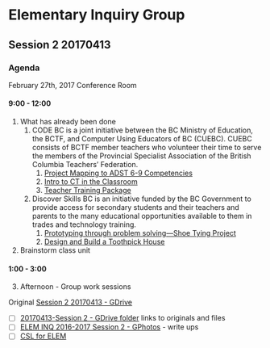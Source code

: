 # Elementary Inquiry Group
## Session 2 20170413
### Agenda

February 27th, 2017
Conference Room

#### 9:00 - 12:00
   1. What has already been done
      1. CODE BC is a joint initiative between the BC Ministry of Education, the BCTF, and Computer Using Educators of BC (CUEBC). CUEBC consists of BCTF member teachers who volunteer their time to serve the members of the Provincial Specialist Association of the British Columbia Teachers’ Federation.
         1. [Project Mapping to ADST 6-9 Competencies](http://codebc.ca/wp-content/uploads/2017/01/Project-Mapping-to-ADST-6-9-Competencies-v1-75Copies.pdf)
         2. [Intro to CT in the Classroom](http://codebc.ca/wp-content/uploads/2017/01/Unit-1__Unit-2_126pages_lighthouselabs-v3-1.pdf)
         3. [Teacher Training Package](http://codebc.ca/wp-content/uploads/2017/01/TTP_22pages_LighthouseLabs-v3.pdf)
      2. Discover Skills BC is an initiative funded by the BC Government to provide access for secondary students and their teachers and parents to the many educational opportunities available to them in trades and technology training.
         1. [Prototyping through problem solving—Shoe Tying Project](http://discoverskillsbc.ca/wp-content/uploads/2016/11/Discover_Skills_BC_tech_gr6_7_module-4.pdf)
         2. [Design and Build a Toothpick House](http://discoverskillsbc.ca/wp-content/uploads/2016/11/Discover_Skills_BC_trades_gr8_9_module.pdf)
   2. Brainstorm class unit
  
#### 1:00 - 3:00
   3. Afternoon - Group work sessions

Original [Session 2 20170413 - GDrive](https://docs.google.com/document/d/1D7DM9rkaHUG1uZag-e0radD3krJBzQraRcUqI0jSLsk/edit?usp=sharing)
- [ ] [20170413-Session 2 - GDrive folder](https://drive.google.com/open?id=0BysMfTbvAUUVR1Uwd3Q1T0MzMUk) links to originals and files
- [ ] [ELEM INQ 2016-2017 Session 2 - GPhotos](https://goo.gl/photos/ZP3ZbNoAhEGPnab38) - write ups
- [ ] [CSL for ELEM](csl-elem.md)
